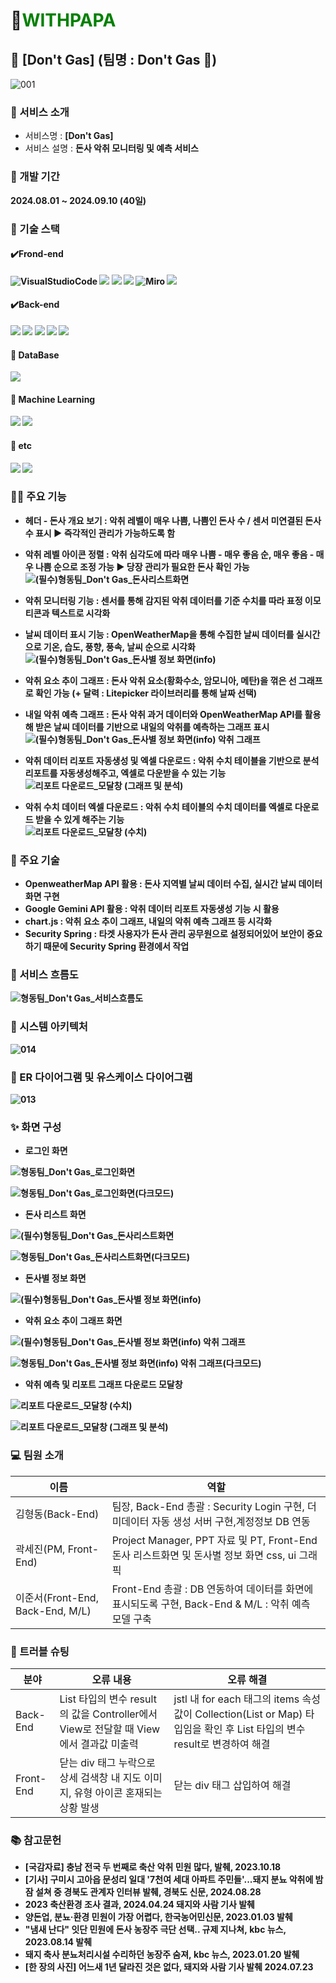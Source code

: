 # :pig:<span style="color:green">**WITHPAPA** </span>
## :pig: [Don't Gas] (팀명 : Don't Gas :dash:)
![001](https://github.com/user-attachments/assets/cb62fd3a-c8c0-4ef2-bf8b-e1dac5bc26f7)


### :open_file_folder: 서비스 소개
- 서비스명 : <b>[Don't Gas] </b>
- 서비스 설명 : <b>돈사 악취 모니터링 및 예측 서비스</b>
  <br>
### :calendar: 개발 기간 
<b> 2024.08.01 ~ 2024.09.10 (40일)


### :wrench: 기술 스택
#### ✔️Frond-end

![VisualStudioCode](https://img.shields.io/badge/Visual_Studio_Code-0078D4?style=for-the-badge&logo=visual%20studio%20code&logoColor=white)
<img src="https://img.shields.io/badge/css-1572B6?style=for-the-badge&logo=css3&logoColor=white">
<img src="https://img.shields.io/badge/html5-E34F26?style=for-the-badge&logo=html5&logoColor=white">
<img src="https://img.shields.io/badge/javascript-F7DF1E?style=for-the-badge&logo=javascript&logoColor=black">
![Miro](https://img.shields.io/badge/Miro-050038?style=for-the-badge&logo=Miro&logoColor=white)
<img src="https://img.shields.io/badge/bootstrap-7952B3?style=for-the-badge&logo=bootstrap&logoColor=white">


#### ✔️Back-end
<img src="https://img.shields.io/badge/apache tomcat-F8DC75?style=for-the-badge&logo=apachetomcat&logoColor=white">
<img src="https://img.shields.io/badge/Spring-6DB33F?style=for-the-badge&logo=Spring&logoColor=green">
<img src="https://img.shields.io/badge/Spring Boot-6DB33F?style=for-the-badge&logo=Spring Boot&logoColor=yellow">
<img src="https://img.shields.io/badge/Spring Security-6DB33F?style=for-the-badge&logo=springsecurity&logoColor=white">
<img src="https://img.shields.io/badge/Maven-C71A36?style=for-the-badge&logo=apachemaven&logoColor=white">

 

#### :file_folder: DataBase
<img src="https://img.shields.io/badge/mysql-4479A1?style=for-the-badge&logo=mysql&logoColor=white">

#### :space_invader: Machine Learning
<img src="https://img.shields.io/badge/Google Gemini-8E75B2?style=for-the-badge&logo=googlegemini&logoColor=white">
<img src="https://img.shields.io/badge/scikitlearn-F7931E?style=for-the-badge&logo=scikitlearn&logoColor=white">

#### :paperclip: etc

<img src="https://img.shields.io/badge/github-181717?style=for-the-badge&logo=github&logoColor=white">
<img src="https://img.shields.io/badge/chart.js-FF6384?style=for-the-badge&logo=chartdotjs&logoColor=white">



### :pig::dash: 주요 기능
- 헤더 - 돈사 개요 보기 : 악취 레벨이 매우 나쁨, 나쁨인 돈사 수 / 센서 미연결된 돈사 수 표시 ▶ 즉각적인 관리가 가능하도록 함
- 악취 레벨 아이콘 정렬 : 악취 심각도에 따라 매우 나쁨 - 매우 좋음 순, 매우 좋음 - 매우 나쁨 순으로 조정 가능 ▶ 당장 관리가 필요한 돈사 확인 가능
  </br>
  ![(필수)형동팀_Don't Gas_돈사리스트화면](https://github.com/user-attachments/assets/f8a88cf0-246f-4b4e-adf6-b236f5256a25)
- 악취 모니터링 기능 : 센서를 통해 감지된 악취 데이터를 기준 수치를 따라 표정 이모티콘과 텍스트로 시각화
- 날씨 데이터 표시 기능 : OpenWeatherMap을 통해 수집한 날씨 데이터를 실시간으로 기온, 습도, 풍향, 풍속, 날씨 순으로 시각화
   </br>
  ![(필수)형동팀_Don't Gas_돈사별 정보 화면(info)](https://github.com/user-attachments/assets/d8946353-6969-4298-b0c4-d6c9234bd5fd)

- 악취 요소 추이 그래프 : 돈사 악취 요소(황화수소, 암모니아, 메탄)을 꺾은 선 그래프로 확인 가능 (+ 달력 : Litepicker 라이브러리를 통해 날짜 선택)
- 내일 악취 예측 그래프 : 돈사 악취 과거 데이터와 OpenWeatherMap API를 활용해 받은 날씨 데이터를 기반으로 내일의 악취를 예측하는 그래프 표시
  </br>
  ![(필수)형동팀_Don't Gas_돈사별 정보 화면(info) 악취 그래프](https://github.com/user-attachments/assets/8a6e9de6-f8c3-4120-be6c-d900dfe82d58)

- 악취 데이터 리포트 자동생성 및 엑셀 다운로드 : 악취 수치 테이블을 기반으로 분석 리포트를 자동생성해주고, 엑셀로 다운받을 수 있는 기능
   </br>
  ![리포트 다운로드_모달창 (그래프 및 분석)](https://github.com/user-attachments/assets/eb413079-7a76-48df-975f-ec95219a0a54)
- 악취 수치 데이터 엑셀 다운로드 : 악취 수치 테이블의 수치 데이터를 엑셀로 다운로드 받을 수 있게 해주는 기능
   </br>
  ![리포트 다운로드_모달창 (수치)](https://github.com/user-attachments/assets/44bb641c-b423-4f24-86f4-071bd406eaa6)

  

### :key: 주요 기술
- OpenweatherMap API 활용 : 돈사 지역별 날씨 데이터 수집, 실시간 날씨 데이터 화면 구현
- Google Gemini API 활용 : 악취 데이터 리포트 자동생성 기능 시 활용 
- chart.js : 악취 요소 추이 그래프, 내일의 악취 예측 그래프 등 시각화
- Security Spring : 타겟 사용자가 돈사 관리 공무원으로 설정되어있어 보안이 중요하기 때문에 Security Spring 환경에서 작업




### :notebook_with_decorative_cover: 서비스 흐름도
![형동팀_Don't Gas_서비스흐름도](https://github.com/user-attachments/assets/f7ae0628-86f6-4c5c-b5cb-639b86d846e2)


### :notebook_with_decorative_cover: 시스템 아키텍처

![014](https://github.com/user-attachments/assets/bb45a7d1-dc68-49d7-b4d8-d4051a6eab25)


### :pushpin: ER 다이어그램 및 유스케이스 다이어그램


![013](https://github.com/user-attachments/assets/a12fcdf6-2115-4dd7-958b-dd5926b9bee5)





### :sparkles: 화면 구성

- 로그인 화면
  

![형동팀_Don't Gas_로그인화면](https://github.com/user-attachments/assets/7aa2c94b-4fcb-4ae2-8ec9-9e6aca8a62f0)

![형동팀_Don't Gas_로그인화면(다크모드)](https://github.com/user-attachments/assets/bb8f8622-523f-4686-a444-a000341ab596)



- 돈사 리스트 화면

![(필수)형동팀_Don't Gas_돈사리스트화면](https://github.com/user-attachments/assets/eb559422-e054-462b-9a39-6700cfe427e4)

![형동팀_Don't Gas_돈사리스트화면(다크모드)](https://github.com/user-attachments/assets/f5e315bd-98c4-4908-ace0-3c40a2e8354c)




- 돈사별 정보 화면

![(필수)형동팀_Don't Gas_돈사별 정보 화면(info)](https://github.com/user-attachments/assets/2c8da2ce-a41f-4538-85b8-dadc9668b6e3)




- 악취 요소 추이 그래프 화면
  
![(필수)형동팀_Don't Gas_돈사별 정보 화면(info) 악취 그래프](https://github.com/user-attachments/assets/a2f0ddf5-c326-4ffc-b581-f3517b00c3a4)

![형동팀_Don't Gas_돈사별 정보 화면(info) 악취 그래프(다크모드)](https://github.com/user-attachments/assets/6b39033f-efa3-4150-ad89-adb9cdeba434)


- 악취 예측 및 리포트 그래프 다운로드 모달창
  
![리포트 다운로드_모달창 (수치)](https://github.com/user-attachments/assets/f4faa66e-5638-4ff8-b043-0cf992bb2d92)

![리포트 다운로드_모달창 (그래프 및 분석)](https://github.com/user-attachments/assets/80c4792d-055d-4687-a9fa-d14a23dc59d5)




### :computer: 팀원 소개


|이름    |역할          |
|--------|--------------|
|김형동(Back-End)|팀장, Back-End 총괄 : Security Login 구현, 더미데이터 자동 생성 서버 구현,계정정보 DB 연동|
|곽세진(PM, Front-End)| Project Manager, PPT 자료 및 PT, Front-End 돈사 리스트화면 및 돈사별 정보 화면 css, ui 그래픽|
|이준서(Front-End, Back-End, M/L)|Front-End 총괄 :  DB 연동하여 데이터를 화면에 표시되도록 구현, Back-End & M/L : 악취 예측 모델 구축|


### :dart: 트러블 슈팅


|분야    |오류 내용               |오류 해결                                |
|-------------|-----------------------|-----------------------------------------|
|Back-End|List<SearchResult> 타입의 변수 result의 값을 Controller에서 View로 전달할 때 View에서 결과값 미출력|jstl 내 for each 태그의 items 속성값이 Collection(List or Map) 타입임을 확인 후 List 타입의 변수 result로 변경하여 해결|
|Front-End|닫는 div 태그 누락으로 상세 검색창 내 지도 이미지, 유형 아이콘 혼재되는 상황 발생|닫는 div 태그 삽입하여 해결|


### :books: 참고문헌
- [국감자료] 충남 전국 두 번째로 축산 악취 민원 많다, 발췌, 2023.10.18
- [기사] 구미시 고아읍 문성리 일대 '7천여 세대 아파트 주민들'...돼지 분뇨 악취에 밤잠 설쳐 중 경북도 관계자 인터뷰 발췌, 경북도 신문, 2024.08.28
- 2023 축산환경 조사 결과, 2024.04.24 돼지와 사람 기사 발췌
- 양돈업, 분뇨·환경 민원이 가장 어렵다, 한국농어민신문, 2023.01.03 발췌
- "냄새 난다" 잇단 민원에 돈사 농장주 극단 선택.. 규제 지나쳐, kbc 뉴스, 2023.08.14 발췌
- 돼지 축사 분뇨처리시설 수리하던 농장주 숨져, kbc 뉴스, 2023.01.20 발췌
- [한 장의 사진] 어느새 1년 달라진 것은 없다, 돼지와 사람 기사 발췌 2024.07.23




















